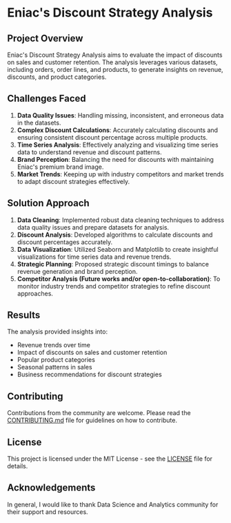 # Eniac's Discount Strategy Analysis

## Project Overview
Eniac's Discount Strategy Analysis aims to evaluate the impact of discounts on sales and customer retention. The analysis leverages various datasets, including orders, order lines, and products, to generate insights on revenue, discounts, and product categories.

## Challenges Faced
1. **Data Quality Issues**: Handling missing, inconsistent, and erroneous data in the datasets.
2. **Complex Discount Calculations**: Accurately calculating discounts and ensuring consistent discount percentage across multiple products.
3. **Time Series Analysis**: Effectively analyzing and visualizing time series data to understand revenue and discount patterns.
4. **Brand Perception**: Balancing the need for discounts with maintaining Eniac's premium brand image.
5. **Market Trends**: Keeping up with industry competitors and market trends to adapt discount strategies effectively.

## Solution Approach
1. **Data Cleaning**: Implemented robust data cleaning techniques to address data quality issues and prepare datasets for analysis.
2. **Discount Analysis**: Developed algorithms to calculate discounts and discount percentages accurately.
3. **Data Visualization**: Utilized Seaborn and Matplotlib to create insightful visualizations for time series data and revenue trends.
4. **Strategic Planning**: Proposed strategic discount timings to balance revenue generation and brand perception.
5. **Competitor Analysis (Future works and/or open-to-collaboration)**: To monitor industry trends and competitor strategies to refine discount approaches.

## Results
The analysis provided insights into:
- Revenue trends over time
- Impact of discounts on sales and customer retention
- Popular product categories
- Seasonal patterns in sales
- Business recommendations for discount strategies

## Contributing
Contributions from the community are welcome. Please read the [CONTRIBUTING.md](CONTRIBUTING.md) file for guidelines on how to contribute.

## License
This project is licensed under the MIT License - see the [LICENSE](LICENSE) file for details.

## Acknowledgements
In general, I would like to thank Data Science and Analytics community for their support and resources.

